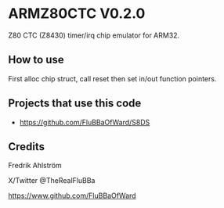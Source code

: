 # ARMZ80CTC V0.2.0

Z80 CTC (Z8430) timer/irq chip emulator for ARM32.

## How to use

First alloc chip struct, call reset then set in/out function pointers.

## Projects that use this code

* https://github.com/FluBBaOfWard/S8DS

## Credits

Fredrik Ahlström

X/Twitter @TheRealFluBBa

<https://www.github.com/FluBBaOfWard>
